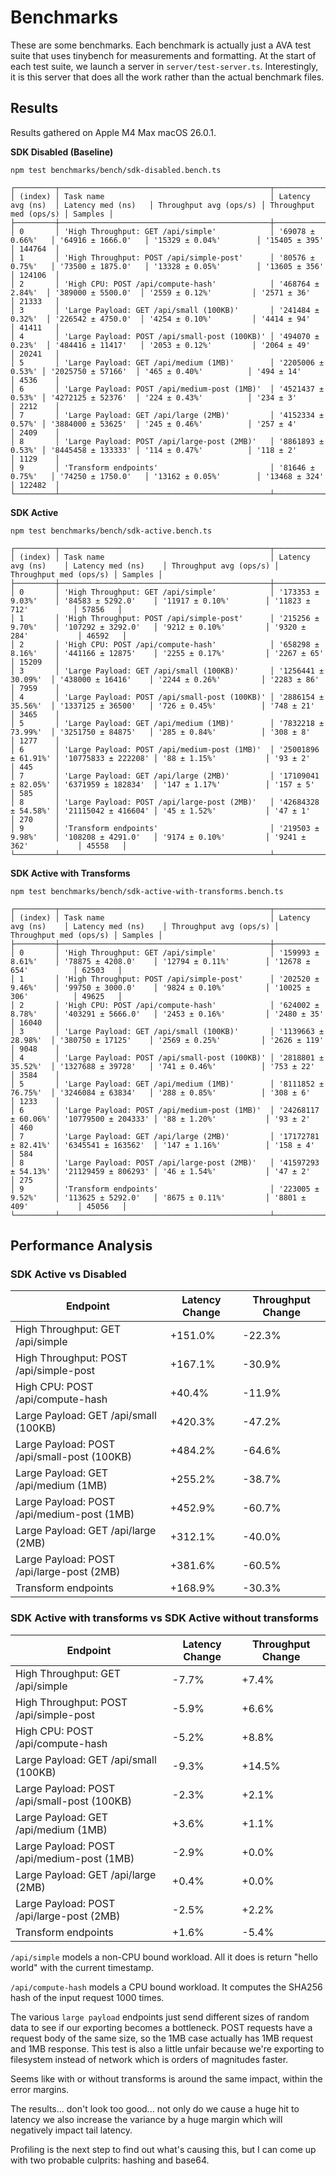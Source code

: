 # Benchmarks

These are some benchmarks.
Each benchmark is actually just a AVA test suite that uses tinybench for
measurements and formatting.
At the start of each test suite, we launch a server in `server/test-server.ts`.
Interestingly, it is this server that does all the work rather than the actual
benchmark files.

## Results

Results gathered on Apple M4 Max macOS 26.0.1.

**SDK Disabled (Baseline)**
```
npm test benchmarks/bench/sdk-disabled.bench.ts

┌─────────┬───────────────────────────────────────────────┬───────────────────┬────────────────────┬────────────────────────┬────────────────────────┬─────────┐
│ (index) │ Task name                                     │ Latency avg (ns)  │ Latency med (ns)   │ Throughput avg (ops/s) │ Throughput med (ops/s) │ Samples │
├─────────┼───────────────────────────────────────────────┼───────────────────┼────────────────────┼────────────────────────┼────────────────────────┼─────────┤
│ 0       │ 'High Throughput: GET /api/simple'            │ '69078 ± 0.66%'   │ '64916 ± 1666.0'   │ '15329 ± 0.04%'        │ '15405 ± 395'          │ 144764  │
│ 1       │ 'High Throughput: POST /api/simple-post'      │ '80576 ± 0.75%'   │ '73500 ± 1875.0'   │ '13328 ± 0.05%'        │ '13605 ± 356'          │ 124106  │
│ 2       │ 'High CPU: POST /api/compute-hash'            │ '468764 ± 2.84%'  │ '389000 ± 5500.0'  │ '2559 ± 0.12%'         │ '2571 ± 36'            │ 21333   │
│ 3       │ 'Large Payload: GET /api/small (100KB)'       │ '241484 ± 0.32%'  │ '226542 ± 4750.0'  │ '4254 ± 0.10%'         │ '4414 ± 94'            │ 41411   │
│ 4       │ 'Large Payload: POST /api/small-post (100KB)' │ '494070 ± 0.23%'  │ '484416 ± 11417'   │ '2053 ± 0.12%'         │ '2064 ± 49'            │ 20241   │
│ 5       │ 'Large Payload: GET /api/medium (1MB)'        │ '2205006 ± 0.53%' │ '2025750 ± 57166'  │ '465 ± 0.40%'          │ '494 ± 14'             │ 4536    │
│ 6       │ 'Large Payload: POST /api/medium-post (1MB)'  │ '4521437 ± 0.53%' │ '4272125 ± 52376'  │ '224 ± 0.43%'          │ '234 ± 3'              │ 2212    │
│ 7       │ 'Large Payload: GET /api/large (2MB)'         │ '4152334 ± 0.57%' │ '3884000 ± 53625'  │ '245 ± 0.46%'          │ '257 ± 4'              │ 2409    │
│ 8       │ 'Large Payload: POST /api/large-post (2MB)'   │ '8861893 ± 0.53%' │ '8445458 ± 133333' │ '114 ± 0.47%'          │ '118 ± 2'              │ 1129    │
│ 9       │ 'Transform endpoints'                         │ '81646 ± 0.75%'   │ '74250 ± 1750.0'   │ '13162 ± 0.05%'        │ '13468 ± 324'          │ 122482  │
└─────────┴───────────────────────────────────────────────┴───────────────────┴────────────────────┴────────────────────────┴────────────────────────┴─────────┘
```

**SDK Active**
```
npm test benchmarks/bench/sdk-active.bench.ts

┌─────────┬───────────────────────────────────────────────┬─────────────────────┬─────────────────────┬────────────────────────┬────────────────────────┬─────────┐
│ (index) │ Task name                                     │ Latency avg (ns)    │ Latency med (ns)    │ Throughput avg (ops/s) │ Throughput med (ops/s) │ Samples │
├─────────┼───────────────────────────────────────────────┼─────────────────────┼─────────────────────┼────────────────────────┼────────────────────────┼─────────┤
│ 0       │ 'High Throughput: GET /api/simple'            │ '173353 ± 9.03%'    │ '84583 ± 5292.0'    │ '11917 ± 0.10%'        │ '11823 ± 712'          │ 57856   │
│ 1       │ 'High Throughput: POST /api/simple-post'      │ '215256 ± 9.70%'    │ '107292 ± 3292.0'   │ '9212 ± 0.10%'         │ '9320 ± 284'           │ 46592   │
│ 2       │ 'High CPU: POST /api/compute-hash'            │ '658298 ± 8.16%'    │ '441166 ± 12875'    │ '2255 ± 0.17%'         │ '2267 ± 65'            │ 15209   │
│ 3       │ 'Large Payload: GET /api/small (100KB)'       │ '1256441 ± 30.09%'  │ '438000 ± 16416'    │ '2244 ± 0.26%'         │ '2283 ± 86'            │ 7959    │
│ 4       │ 'Large Payload: POST /api/small-post (100KB)' │ '2886154 ± 35.56%'  │ '1337125 ± 36500'   │ '726 ± 0.45%'          │ '748 ± 21'             │ 3465    │
│ 5       │ 'Large Payload: GET /api/medium (1MB)'        │ '7832218 ± 73.99%'  │ '3251750 ± 84875'   │ '285 ± 0.84%'          │ '308 ± 8'              │ 1277    │
│ 6       │ 'Large Payload: POST /api/medium-post (1MB)'  │ '25001896 ± 61.91%' │ '10775833 ± 222208' │ '88 ± 1.15%'           │ '93 ± 2'               │ 445     │
│ 7       │ 'Large Payload: GET /api/large (2MB)'         │ '17109041 ± 82.05%' │ '6371959 ± 182834'  │ '147 ± 1.17%'          │ '157 ± 5'              │ 585     │
│ 8       │ 'Large Payload: POST /api/large-post (2MB)'   │ '42684328 ± 54.58%' │ '21115042 ± 416604' │ '45 ± 1.52%'           │ '47 ± 1'               │ 270     │
│ 9       │ 'Transform endpoints'                         │ '219503 ± 9.98%'    │ '108208 ± 4291.0'   │ '9174 ± 0.10%'         │ '9241 ± 362'           │ 45558   │
└─────────┴───────────────────────────────────────────────┴─────────────────────┴─────────────────────┴────────────────────────┴────────────────────────┴─────────┘
```

**SDK Active with Transforms**
```
npm test benchmarks/bench/sdk-active-with-transforms.bench.ts

┌─────────┬───────────────────────────────────────────────┬─────────────────────┬─────────────────────┬────────────────────────┬────────────────────────┬─────────┐
│ (index) │ Task name                                     │ Latency avg (ns)    │ Latency med (ns)    │ Throughput avg (ops/s) │ Throughput med (ops/s) │ Samples │
├─────────┼───────────────────────────────────────────────┼─────────────────────┼─────────────────────┼────────────────────────┼────────────────────────┼─────────┤
│ 0       │ 'High Throughput: GET /api/simple'            │ '159993 ± 8.61%'    │ '78875 ± 4208.0'    │ '12794 ± 0.11%'        │ '12678 ± 654'          │ 62503   │
│ 1       │ 'High Throughput: POST /api/simple-post'      │ '202520 ± 9.46%'    │ '99750 ± 3000.0'    │ '9824 ± 0.10%'         │ '10025 ± 306'          │ 49625   │
│ 2       │ 'High CPU: POST /api/compute-hash'            │ '624002 ± 8.78%'    │ '403291 ± 5666.0'   │ '2453 ± 0.16%'         │ '2480 ± 35'            │ 16040   │
│ 3       │ 'Large Payload: GET /api/small (100KB)'       │ '1139663 ± 28.98%'  │ '380750 ± 17125'    │ '2569 ± 0.25%'         │ '2626 ± 119'           │ 9048    │
│ 4       │ 'Large Payload: POST /api/small-post (100KB)' │ '2818801 ± 35.52%'  │ '1327688 ± 39728'   │ '741 ± 0.46%'          │ '753 ± 22'             │ 3584    │
│ 5       │ 'Large Payload: GET /api/medium (1MB)'        │ '8111852 ± 76.75%'  │ '3246084 ± 63834'   │ '288 ± 0.85%'          │ '308 ± 6'              │ 1233    │
│ 6       │ 'Large Payload: POST /api/medium-post (1MB)'  │ '24268117 ± 60.06%' │ '10779500 ± 204333' │ '88 ± 1.20%'           │ '93 ± 2'               │ 460     │
│ 7       │ 'Large Payload: GET /api/large (2MB)'         │ '17172781 ± 82.41%' │ '6345541 ± 163562'  │ '147 ± 1.16%'          │ '158 ± 4'              │ 584     │
│ 8       │ 'Large Payload: POST /api/large-post (2MB)'   │ '41597293 ± 54.13%' │ '21129459 ± 806293' │ '46 ± 1.54%'           │ '47 ± 2'               │ 275     │
│ 9       │ 'Transform endpoints'                         │ '223005 ± 9.52%'    │ '113625 ± 5292.0'   │ '8675 ± 0.11%'         │ '8801 ± 409'           │ 45056   │
└─────────┴───────────────────────────────────────────────┴─────────────────────┴─────────────────────┴────────────────────────┴────────────────────────┴─────────┘
```

## Performance Analysis

### SDK Active vs Disabled

| Endpoint | Latency Change | Throughput Change |
|----------|---------------|------------------|
| High Throughput: GET /api/simple | +151.0% | -22.3% |
| High Throughput: POST /api/simple-post | +167.1% | -30.9% |
| High CPU: POST /api/compute-hash | +40.4% | -11.9% |
| Large Payload: GET /api/small (100KB) | +420.3% | -47.2% |
| Large Payload: POST /api/small-post (100KB) | +484.2% | -64.6% |
| Large Payload: GET /api/medium (1MB) | +255.2% | -38.7% |
| Large Payload: POST /api/medium-post (1MB) | +452.9% | -60.7% |
| Large Payload: GET /api/large (2MB) | +312.1% | -40.0% |
| Large Payload: POST /api/large-post (2MB) | +381.6% | -60.5% |
| Transform endpoints | +168.9% | -30.3% |

### SDK Active with transforms vs SDK Active without transforms

| Endpoint | Latency Change | Throughput Change |
|----------|---------------|------------------|
| High Throughput: GET /api/simple | -7.7% | +7.4% |
| High Throughput: POST /api/simple-post | -5.9% | +6.6% |
| High CPU: POST /api/compute-hash | -5.2% | +8.8% |
| Large Payload: GET /api/small (100KB) | -9.3% | +14.5% |
| Large Payload: POST /api/small-post (100KB) | -2.3% | +2.1% |
| Large Payload: GET /api/medium (1MB) | +3.6% | +1.1% |
| Large Payload: POST /api/medium-post (1MB) | -2.9% | +0.0% |
| Large Payload: GET /api/large (2MB) | +0.4% | +0.0% |
| Large Payload: POST /api/large-post (2MB) | -2.5% | +2.2% |
| Transform endpoints | +1.6% | -5.4% |

`/api/simple` models a non-CPU bound workload. All it does is return "hello
world" with the current timestamp.

`/api/compute-hash` models a CPU bound workload. It computes the SHA256 hash of
the input request 1000 times.

The various `large payload` endpoints just send different sizes of random data
to see if our exporting becomes a bottleneck.
POST requests have a request body of the same size, so the 1MB case actually has
1MB request and 1MB response.
This test is also a little unfair because we're exporting to filesystem
instead of network which is orders of magnitudes faster.

Seems like with or without transforms is around the same impact, within the
error margins.

The results... don't look too good... not only do we cause a huge hit to latency
we also increase the variance by a huge margin which will negatively impact tail
latency.

Profiling is the next step to find out what's causing this, but I can come up
with two probable culprits: hashing and base64.
